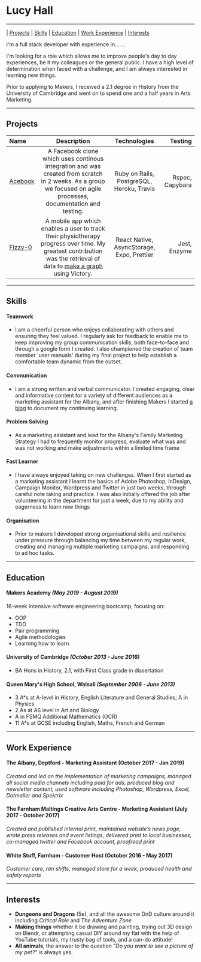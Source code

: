 # **Lucy Hall**
___

| [Projects](#projects) | [Skills](#skills) | [Education](#education) | [Work Experience](#work-experience) | [Interests](#interests) 

I'm a full stack developer with experience in.......

I'm looking for a role which allows me to improve people's day to day experiences, be it my colleagues or the general public. I have a high level of determination when faced with a challenge, and I am always interested in learning new things.

Prior to applying to Makers, I received a 2.1 degree in History from the University of Cambridge and went on to spend one and a half years in Arts Marketing.


___

## **Projects**


| Name     | Description   | Technologies    | Testing |
| :------- | :-----------: | :-------------: | ------: |
| [Acebook](https://github.com/lucianmot/acebook-off-the-rails) | A Facebook clone which uses continous integration and was created from scratch in 2 weeks. As a group we focused on agile processes, documentation and testing.| Ruby on Rails, PostgreSQL, Heroku, Travis| Rspec, Capybara|
| [Fizzy-0](https://github.com/LucyMHall/Fizzy_O) | A mobile app which enables a user to track their physiotherapy progress over time. My greatest contribution was the retrieval of data to [make a graph](https://github.com/LucyMHall/Fizzy_O/blob/master/src/dailyStats.js) using Victory.| React Native, AsyncStorage, Expo, Prettier| Jest, Enzyme||


___

## **Skills**

#### **Teamwork**

- I am a cheerful person who enjoys collaborating with others and ensuring they feel valued. I regularly ask for feedback to enable me to keep improving my group communication skills, both face-to-face and through a google form I created. I also championed the creation of team member 'user manuals' during my final project to help establish a comfortable team dynamic from the outset.

#### **Communication**
- I am a strong written and verbal communicator. I created engaging, clear and informative content for a variety of different audiences as a marketing assistant for the Albany, and after finishing Makers I started [a blog](https://medium.com/@lucymhall1995) to document my continuing learning.

#### **Problem Solving**
- As a marketing assistant and lead for the Albany's Family Marketing Strategy I had to frequently monitor progress, evaluate what was and was not working and make adjustments within a limited time frame

#### **Fast Learner**
- I have always enjoyed taking on new challenges. When I first started as a marketing assistant I learnt the basics of Adobe Photoshop, InDesign, Campaign Monitor, Wordpress and Twitter in just two weeks, through careful note taking and practice.  I was also initially offered the job after volunteering in the department for just a week, due to my ability and eagerness to learn new things

#### **Organisation**
- Prior to makers I developed strong organisational skills and resilience under pressure through balancing my time between my regular work, creating and managing multiple marketing campaigns, and responding to ad hoc tasks.

___

## **Education**

#### **Makers Academy** *(May 2019 - August 2019)*

16-week intensive software engineering bootcamp, focusing on:
- OOP
- TDD
- Pair programming
- Agile methodologies
- Learning how to learn

#### **University of Cambridge** *(October 2013 - June 2016)*

- BA Hons in History, 2.1, with First Class grade in dissertation

#### **Queen Mary's High School, Walsall** *(September 2006 - June 2013)*
- 3	A*s at A-level in History, English Literature and General Studies; A in Physics
- 2 As at AS level in Art and Biology
- A in FSMQ Additional Mathematics (OCR)
- 11 A*s at GCSE including English, Maths, French and German
___

## **Work Experience**

#### **The Albany, Deptford** - Marketing Assistant (October 2017 - Jan 2019)
*Created and led on the implementation of marketing campaigns, managed all social media channels including paid for ads, produced blog and newsletter content, used software including Photoshop, Wordpress, Excel, Dotmailer and Spektrix*


#### **The Farnham Maltings Creative Arts Centre** - Marketing Assistant (July 2017 - October 2017)

*Created and published internal print, maintained website’s news page, wrote press releases and event listings, delivered print to local businesses, co-managed twitter and Facebook account, proofread print*

#### **White Stuff, Farnham** - Customer Host (October 2016 - May 2017)
*Customer care, ran shifts, managed store for a week, produced health and safety reports*
___

## **Interests**
- **Dungeons and Dragons** (5e), and all the awesome DnD culture around it including *Critical Role* and *The Adventure Zone*
- **Making things** whether it be drawing and painting, trying out 3D design on Blendr, or attempting casual DIY around my flat with the help of YouTube tutorials, my trusty bag of tools, and a can-do attitude!
- **All animals**, the answer to the question *"Do you want to see a picture of my pet?"* is always yes.
